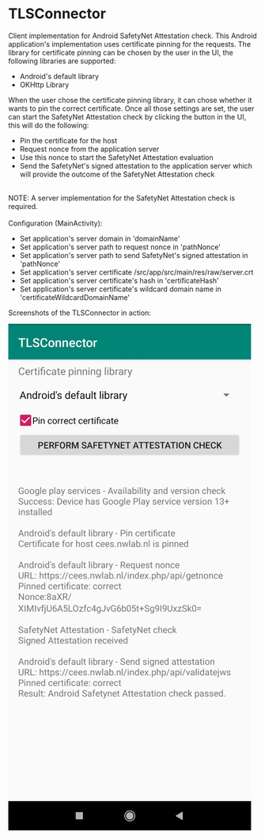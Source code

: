 # TLSConnector
Client implementation for Android SafetyNet Attestation check. This Android application's implementation uses certificate pinning for the requests. The library for certificate pinning can be chosen by the user in the UI, the following libraries are supported:
- Android's default library
- OKHttp Library

When the user chose the certificate pinning library, it can chose whether it wants to pin the correct certificate. Once all those settings are set, the user can start the SafetyNet Attestation check by clicking the button in the UI, this will do the following:
- Pin the certificate for the host
- Request nonce from the application server
- Use this nonce to start the SafetyNet Attestation evaluation
- Send the SafetyNet's signed attestation to the application server which will provide the outcome of the SafetyNet Attestation check
<br/>
NOTE: A server implementation for the SafetyNet Attestation check is required.
<br/><br/>
Configuration (MainActivity):
<ul>
<li>Set application's server domain in 'domainName'</li>
<li>Set application's server path to request nonce in 'pathNonce'</li>
<li>Set application's server path to send SafetyNet's signed attestation in 'pathNonce'</li>
<li>Set application's server certificate /src/app/src/main/res/raw/server.crt</li>
<li>Set application's server certificate's hash in 'certificateHash'</li>
<li>Set application's server certificate's wildcard domain name in 'certificateWildcardDomainName'</li>
</ul>

Screenshots of the TLSConnector in action:<br>

![Android's default library](/images/screenshotAndroidsDefault.jpeg?raw=true "Android's default library]")

